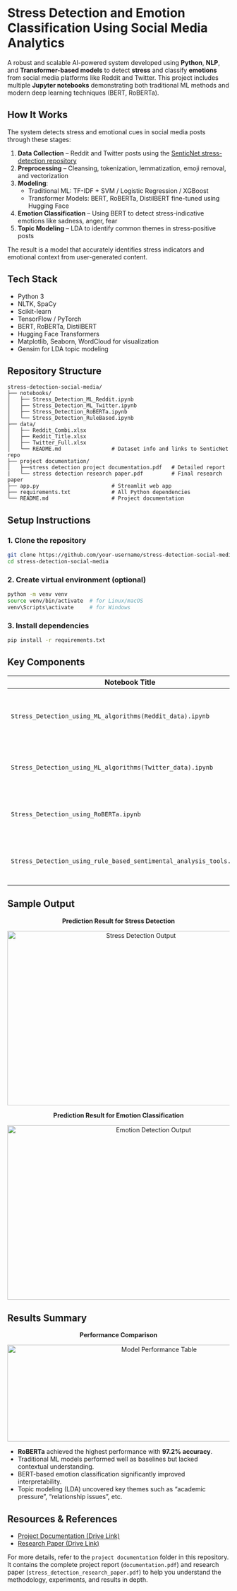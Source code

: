 # Stress Detection and Emotion Classification Using Social Media Analytics

A robust and scalable AI-powered system developed using **Python**, **NLP**, and **Transformer-based models** to detect **stress** and classify **emotions** from social media platforms like Reddit and Twitter. This project includes multiple **Jupyter notebooks** demonstrating both traditional ML methods and modern deep learning techniques (BERT, RoBERTa).

## How It Works

The system detects stress and emotional cues in social media posts through these stages:

1. **Data Collection** – Reddit and Twitter posts using the [SenticNet stress-detection repository](https://github.com/SenticNet/stress-detection)
2. **Preprocessing** – Cleansing, tokenization, lemmatization, emoji removal, and vectorization
3. **Modeling**:
   - Traditional ML: TF-IDF + SVM / Logistic Regression / XGBoost
   - Transformer Models: BERT, RoBERTa, DistilBERT fine-tuned using Hugging Face
4. **Emotion Classification** – Using BERT to detect stress-indicative emotions like sadness, anger, fear
5. **Topic Modeling** – LDA to identify common themes in stress-positive posts

The result is a model that accurately identifies stress indicators and emotional context from user-generated content.

## Tech Stack

  - Python 3
  - NLTK, SpaCy
  - Scikit-learn
  - TensorFlow / PyTorch
  - BERT, RoBERTa, DistilBERT
  - Hugging Face Transformers
  - Matplotlib, Seaborn, WordCloud for visualization
  - Gensim for LDA topic modeling

## Repository Structure

```plaintext
stress-detection-social-media/
├── notebooks/
│   ├── Stress_Detection_ML_Reddit.ipynb
│   ├── Stress_Detection_ML_Twitter.ipynb
│   ├── Stress_Detection_RoBERTa.ipynb
│   └── Stress_Detection_RuleBased.ipynb
├── data/
│   ├── Reddit_Combi.xlsx
│   ├── Reddit_Title.xlsx
│   ├── Twitter_Full.xlsx
│   └── README.md                # Dataset info and links to SenticNet repo
├── project documentation/
│   ├──stress detection project documentation.pdf   # Detailed report
|   └── stress detection research paper.pdf         # Final research paper
├── app.py                       # Streamlit web app
├── requirements.txt             # All Python dependencies
└── README.md                    # Project documentation
```

## Setup Instructions

### 1. Clone the repository
```bash
git clone https://github.com/your-username/stress-detection-social-media.git
cd stress-detection-social-media
```
### 2. Create virtual environment (optional)
```bash
python -m venv venv
source venv/bin/activate  # for Linux/macOS
venv\Scripts\activate     # for Windows
```
### 3. Install dependencies
```bash
pip install -r requirements.txt
```

## Key Components

| Notebook Title | Description |
|----------------|-------------|
| `Stress_Detection_using_ML_algorithms(Reddit_data).ipynb` | Traditional ML-based stress detection using Reddit data. |
| `Stress_Detection_using_ML_algorithms(Twitter_data).ipynb` | Traditional ML models applied on Twitter dataset. |
| `Stress_Detection_using_RoBERTa.ipynb` | Fine-tuning RoBERTa for contextual stress classification. |
| `Stress_Detection_using_rule_based_sentimental_analysis_tools.ipynb` | Rule-based emotion tagging and stress labeling. |


## Sample Output

<p align="center"><b>Prediction Result for Stress Detection</b></p>

<p align="center">
  <img width="590" height="395" alt="Stress Detection Output" src="https://github.com/user-attachments/assets/cd2c3a32-5039-4e0f-8d56-10ac6bc7f0f9" />
</p>

<p align="center"><b>Prediction Result for Emotion Classification</b></p>

<p align="center">
  <img width="647" height="395" alt="Emotion Detection Output" src="https://github.com/user-attachments/assets/8e26a909-2be1-4c4f-965a-f22822193e8f" />
</p>


## Results Summary

<p align="center"><b>Performance Comparison</b></p>

<p align="center">
  <img width="672" height="219" alt="Model Performance Table" src="https://github.com/user-attachments/assets/6bb64528-5e58-4ad2-98c3-fcb7d1b27396" />
</p>

- **RoBERTa** achieved the highest performance with **97.2% accuracy**.
- Traditional ML models performed well as baselines but lacked contextual understanding.
- BERT-based emotion classification significantly improved interpretability.
- Topic modeling (LDA) uncovered key themes such as “academic pressure”, “relationship issues”, etc.

## Resources & References

- [Project Documentation (Drive Link)](https://drive.google.com/file/d/1sAr683le85wj-x1YyBOMvujLVwM1pRKu/view)
- [Research Paper (Drive Link)](https://drive.google.com/file/d/1D9TtEq5rZwZ02h06A_J2xNfLBAmsYPLY/view)

For more details, refer to the `project documentation` folder in this repository. It contains the complete project report (`documentation.pdf`) and research paper (`stress_detection_research_paper.pdf`) to help you understand the methodology, experiments, and results in depth.

